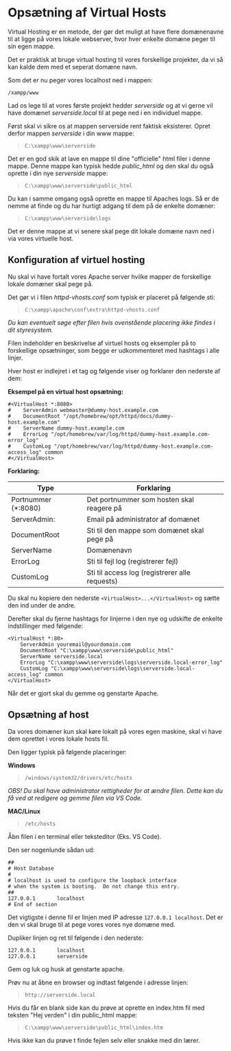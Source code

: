 # Opsætning af Virtual Hosts
Virtual Hosting er en metode, der gør det muligt at have flere domænenavne til at ligge på vores lokale webserver, hvor hver enkelte domæne peger til sin egen mappe.

Det er praktisk at bruge virtual hosting til vores forskellige projekter, da vi så kan kalde dem med et seperat domæne navn.

Som det er nu peger vores localhost ned i mappen:
```
/xampp/www
```
Lad os lege til at vores første projekt hedder *serverside* og at vi gerne vil have domænet *serverside.local* til at pege ned i en individuel mappe.

Først skal vi sikre os at mappen serverside rent faktisk eksisterer. Opret derfor mappen *serverside* i din www mappe:

> `C:\xampp\www\serverside`

Det er en god skik at lave en mappe til dine "officielle" html filer i denne mappe. Denne mappe kan typisk hedde *public_html* og den skal du også oprette i din nye *serverside* mappe:

> `C:\xampp\www\serverside\public_html`

Du kan i samme omgang også oprette en mappe til Apaches logs. Så er de nemme at finde og du har hurtigt adgang til dem på de enkelte domæner:

> `C:\xampp\www\serverside\logs`

Det er denne mappe at vi senere skal pege dit lokale domæne navn ned i via vores virtuelle host. 

## Konfiguration af virtuel hosting
Nu skal vi have fortalt vores Apache server hvilke mapper de forskellige lokale domæner skal pege på.

Det gør vi i filen *httpd-vhosts.conf* som typisk er placeret på følgende sti:
> `C:\xampp\apache\conf\extra\httpd-vhosts.conf`

*Du kan eventuelt søge efter filen hvis ovenstående placering ikke findes i dit styresystem.*

Filen indeholder en beskrivelse af virtuel hosts og eksempler på to forskellige opsætninger, som begge er udkommenteret med hashtags i alle linjer.

Hver host er indlejret i et <VirtualHost> tag og følgende viser og forklarer den nederste af dem:

**Eksempel på en virtual host opsætning:**
```
#<VirtualHost *:8080>
#    ServerAdmin webmaster@dummy-host.example.com
#    DocumentRoot "/opt/homebrew/opt/httpd/docs/dummy-host.example.com"
#    ServerName dummy-host.example.com
#    ErrorLog "/opt/homebrew/var/log/httpd/dummy-host.example.com-error_log"
#    CustomLog "/opt/homebrew/var/log/httpd/dummy-host.example.com-access_log" common
#</VirtualHost>
```
**Forklaring:**

| Type | Forklaring
|---|---
| Portnummer (*:8080) | Det portnummer som hosten skal reagere på 
| ServerAdmin: | Email på administrator af domænet 
| DocumentRoot | Sti til den mappe som domænet skal pege på
| ServerName   | Domænenavn
| ErrorLog | Sti til fejl log (registrerer fejl)
| CustomLog | Sti til access log (registrerer alle requests)

Du skal nu kopiere den nederste `<VirtualHost>...</VirtualHost>` og sætte den ind under de andre. 

Derefter skal du fjerne hashtags for linjerne i den nye og udskifte de enkelte indstillinger med følgende:

```
<VirtualHost *:80>
    ServerAdmin youremail@yourdomain.com
    DocumentRoot "C:\xampp\www\serverside\public_html"
    ServerName serverside.local
    ErrorLog "C:\xampp\www\serverside\logs\serverside.local-error_log"
    CustomLog "C:\xampp\www\serverside\logs\serverside.local-access_log" common
</VirtualHost>
```
Når det er gjort skal du gemme og genstarte Apache.

## Opsætning af host
Da vores domæner kun skal køre lokalt på vores egen maskine, skal vi have dem oprettet i vores lokale hosts fil.

Den ligger typisk på følgende placeringer:

**Windows**
> `/windows/system32/drivers/etc/hosts`

*OBS! Du skal have administrator rettigheder for at ændre filen. Dette kan du få ved at redigere og gemme filen via VS Code.*

**MAC/Linux**
> `/etc/hosts`

Åbn filen i en terminal eller teksteditor (Eks. VS Code).

Den ser nogenlunde sådan ud:
```
##
# Host Database
#
# localhost is used to configure the loopback interface
# when the system is booting.  Do not change this entry.
##
127.0.0.1       localhost
# End of section
```
Det vigtigste i denne fil er linjen med IP adresse `127.0.0.1 localhost`. Det er den vi skal bruge til at pege vores vores nye domæne med.

Dupliker linjen og ret til følgende i den nederste:
```
127.0.0.1       localhost
127.0.0.1       serverside
```
Gem og luk og husk at genstarte apache.

Prøv nu at åbne en browser og indtast følgende i adresse linjen:
> `http://serverside.local`

Hvis du får en blank side kan du prøve at oprette en index.htm fil med teksten "Hej verden" i din public_html mappe:

> `C:\xampp\www\serverside\public_html\index.htm`

Hvis ikke kan du prøve t finde fejlen selv eller snakke med din lærer.

